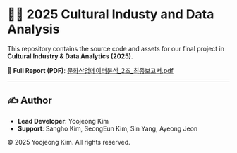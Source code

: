 # 👩‍🦰 2025 Cultural Industy and Data Analysis

This repository contains the source code and assets for our final project in **Cultural Industry & Data Analytics (2025)**.

📄 **Full Report (PDF)**: [문화산업데이터분석_2조_최종보고서.pdf](./문화산업데이터분석_2조_최종보고서.pdf)

---

## ✍️ Author

- **Lead Developer**: Yoojeong Kim  
- **Support**: Sangho Kim, SeongEun Kim, Sin Yang, Ayeong Jeon
  
© 2025 Yoojeong Kim. All rights reserved.
